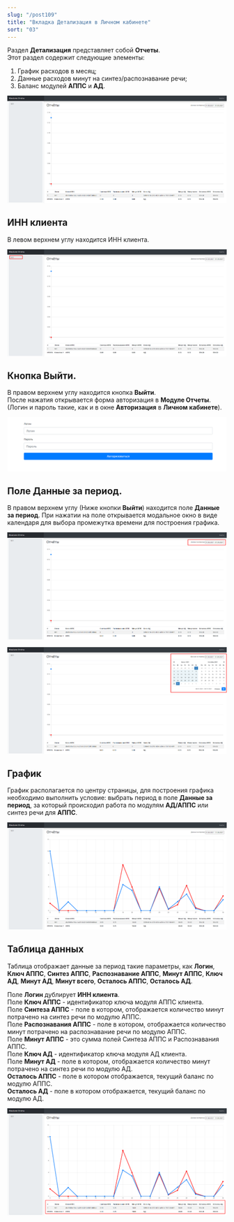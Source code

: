 ```yaml
---
slug: "/post109"
title: "Вкладка Детализация в Личном кабинете"
sort: "03"
---
```


Раздел **Детализация** представляет собой **Отчеты**.  
Этот раздел содержит следующие элементы:  
1. График расходов в месяц;
2. Данные расходов минут на синтез/распознавание речи;
3. Баланс модулей **АППС** и **АД**.

![Картинка](./images/reports_main.png "Модуль Kloud.One: Отчёты")

## ИНН клиента

В левом верхнем углу находится ИНН клиента.

![Картинка](./images/reports_id_clent.png "ИНН клиента")

## Кнопка Выйти.

В правом верхнем углу находится кнопка **Выйти**.  
После нажатия открывается форма авторизация в **Модуле Отчеты**. (Логин и пароль такие, как и в окне **Авторизация** в **Личном кабинете**).

![Картинка](./images/reports_auth.png "Окно авторизации Модуля Отчеты")

## Поле Данные за период.

В правом верхнем углу (Ниже кнопки **Выйти**) находится поле **Данные за период**. При нажатии на поле открывается модальное окно в виде календаря для выбора промежутка времени для построения графика.

![Картинка](./images/reports_data_of_period.png "Поле Данные за период")

![Картинка](./images/reports_calendar.png "Модальное окно календаря")

## График

График располагается по центру страницы, для построения графика необходимо выполнить условие: выбрать период в поле **Данные за период**, за который происходил работа по модулям **АД/АППС** или синтез речи для **АППС**.

![Картинка](./images/reports_graph.png "График за период с 1.08 - 31.08")

## Таблица данных

Таблица отображает данные за период такие параметры, как **Логин**, **Ключ АППС**, **Синтез АППС**, **Распознавание АППС**, **Минут АППС**, **Ключ АД**, **Минут АД**, **Минут всего**, **Осталось АППС**, **Осталось АД**.

Поле **Логин** дублирует **ИНН клиента**.  
Поле **Ключ АППС** - идентификатор ключа модуля АППС клиента.  
Поле **Синтеза АППС** - поле в котором, отображается количество минут потрачено на синтез речи по модулю АППС.  
Поле **Распознавания АППС** - поле в котором, отображается количество минут потрачено на распознавание речи по модулю АППС.  
Поле **Минут АППС** - это сумма полей Синтеза АППС и Распознавания АППС.  
Поле **Ключ АД** - идентификатор ключа модуля АД клиента.  
Поле **Минут АД** - поле в котором, отображается количество минут потрачено на синтез речи по модулю АД.  
**Осталось АППС** - поле в котором отображается, текущий баланс по модулю АППС.  
**Осталось АД** - поле в котором отображается, текущий баланс по модулю АД.

![Картинка](./images/reports_table_of_data.png "Таблица с  данными по модуля АД и АППС")
